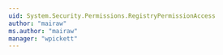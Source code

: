```yaml
---
uid: System.Security.Permissions.RegistryPermissionAccess
author: "mairaw"
ms.author: "mairaw"
manager: "wpickett"
---
```

